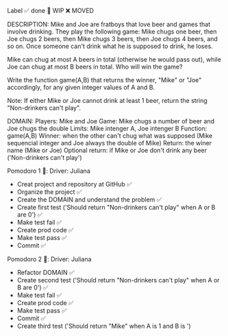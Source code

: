 Label
✅ done 🚧 WIP ❌ MOVED

DESCRIPTION:
Mike and Joe are fratboys that love beer and games that involve drinking. They play the following game: Mike chugs one beer, then Joe chugs 2 beers, then Mike chugs 3 beers, then Joe chugs 4 beers, and so on. Once someone can't drink what he is supposed to drink, he loses.

Mike can chug at most A beers in total (otherwise he would pass out), while Joe can chug at most B beers in total. Who will win the game?

Write the function game(A,B) that returns the winner, "Mike" or "Joe" accordingly, for any given integer values of A and B.

Note: If either Mike or Joe cannot drink at least 1 beer, return the string "Non-drinkers can't play".

DOMAIN: 
Players: Mike and Joe
Game: Mike chugs a number of beer and Joe chugs the double
Limits: Mike intenger A, Joe intenger B 
Function: game(A,B)
Winner: when the other can't chug what was supposed (Mike sequencial integer and Joe always the double of Mike)
Return: the winer name (Mike or Joe)
Optional return: if Mike or Joe don't drink any beer ('Non-drinkers can't play')


Pomodoro 1 🍅: Driver: Juliana
- Creat project and repository at GitHub ✅ 
- Organize the project ✅ 
- Create the DOMAIN and understand the problem ✅
- Create first test ('Should return "Non-drinkers can't play" when A or B are 0') ✅
- Make test fail ✅
- Create prod code ✅
- Make test pass ✅
- Commit ✅

Pomodoro 2 🍅: Driver: Juliana
- Refactor DOMAIN ✅
- Create second test ('Should return "Non-drinkers can't play" when A or B are 0') ✅
- Make test fail ✅
- Create prod code ✅
- Make test pass ✅
- Commit ✅
- Create third test ('Should return "Mike" when A is 1 and B is ')